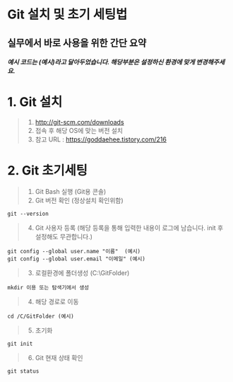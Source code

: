 Git 설치 및 초기 세팅법
================

실무에서 바로 사용을 위한 간단 요약
--------------------------------------

##### 예시 코드는 (예시)라고 달아두었습니다. 해당부분은 설정하신 환경에 맞게 변경해주세요.

# 1. Git 설치
> 1. http://git-scm.com/downloads
> 2. 접속 후 해당 OS에 맞는 버전 설치
> 3. 참고 URL : https://goddaehee.tistory.com/216

# 2. Git 초기세팅
> 1. Git Bash 실행 (Git용 콘솔)
> 2. Git 버전 확인 (정상설치 확인위함)

	git --version

> 4. Git 사용자 등록 (해당 등록을 통해 입력한 내용이 로그에 남습니다. init 후 설정해도 무관합니다.)

	git config --global user.name "이름"  (예시)
	git config --global user.email "이메일" (예시)

> 3. 로컬환경에 폴더생성 (C:\GitFolder)

	mkdir 이용 또는 탐색기에서 생성

> 4. 해당 경로로 이동

	cd /C/GitFolder (예시)

> 5. 초기화

	git init

> 6. Git 현재 상태 확인

	git status
